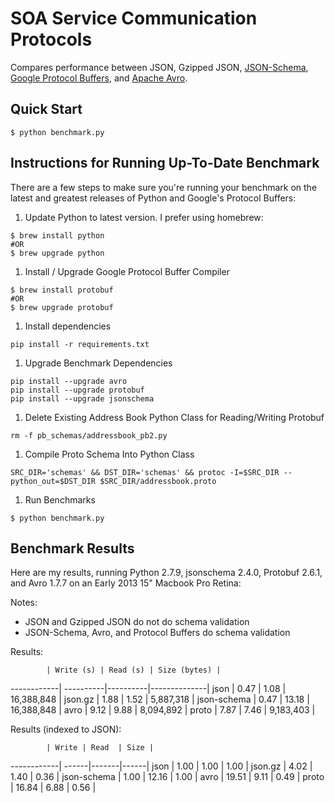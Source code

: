 # SOA Service Communication Protocols

Compares performance between JSON, Gzipped JSON, [JSON-Schema](http://json-schema.org/), [Google Protocol Buffers](https://developers.google.com/protocol-buffers/), and [Apache Avro](http://avro.apache.org/).

## Quick Start
```
$ python benchmark.py
```

## Instructions for Running Up-To-Date Benchmark
There are a few steps to make sure you're running your benchmark on the latest and greatest releases of Python and Google's Protocol Buffers:

1. Update Python to latest version. I prefer using homebrew:
  ```
  $ brew install python
  #OR
  $ brew upgrade python
  ```
1. Install / Upgrade Google Protocol Buffer Compiler
  ```
  $ brew install protobuf
  #OR
  $ brew upgrade protobuf
  ```
1. Install dependencies
  ```
  pip install -r requirements.txt
  ```
1. Upgrade Benchmark Dependencies
  ```
  pip install --upgrade avro
  pip install --upgrade protobuf
  pip install --upgrade jsonschema
  ```
1. Delete Existing Address Book Python Class for Reading/Writing Protobuf
  ```
  rm -f pb_schemas/addressbook_pb2.py
  ```
1. Compile Proto Schema Into Python Class
  ```
  SRC_DIR='schemas' && DST_DIR='schemas' && protoc -I=$SRC_DIR --python_out=$DST_DIR $SRC_DIR/addressbook.proto
  ```
1. Run Benchmarks
  ```
  $ python benchmark.py
  ```


## Benchmark Results
Here are my results, running Python 2.7.9, jsonschema 2.4.0, Protobuf 2.6.1, and Avro 1.7.7 on an Early 2013 15" Macbook Pro Retina:

Notes:
  - JSON and Gzipped JSON do not do schema validation
  - JSON-Schema, Avro, and Protocol Buffers do schema validation
  

Results:

            | Write (s) | Read (s) | Size (bytes) |
------------| ----------|----------|--------------|
json        | 0.47      | 1.08     | 16,388,848   |
json.gz     | 1.88      | 1.52     | 5,887,318    |
json-schema | 0.47      | 13.18    | 16,388,848   |
avro        | 9.12      | 9.88     | 8,094,892    |
proto       | 7.87      | 7.46     | 9,183,403    |
    
    
    
Results (indexed to JSON):

            | Write | Read  | Size |
------------| ------|-------|------|
json        | 1.00  | 1.00  | 1.00 |
json.gz     | 4.02  | 1.40  | 0.36 |
json-schema | 1.00  | 12.16 | 1.00 |
avro        | 19.51 | 9.11  | 0.49 |
proto       | 16.84 | 6.88  | 0.56 |

